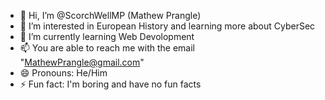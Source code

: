 - 👋 Hi, I’m @ScorchWellMP (Mathew Prangle)
- 👀 I’m interested in European History and learning more about CyberSec
- 🌱 I’m currently learning Web Devolopment
- 📫 You are able to reach me with the email "MathewPrangle@gmail.com"
- 😄 Pronouns: He/Him
- ⚡ Fun fact: I'm boring and have no fun facts

<!---
Hi, This is indeed a comment message😄
--->
